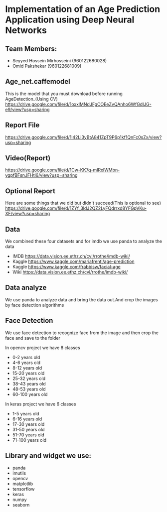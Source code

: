 # Implementation of an Age Prediction Application using Deep Neural Networks

## Team Members:
- Seyyed Hossein Mirhosseini (960122680028)
- Omid Pakshekar (960122681009)

## Age_net.caffemodel
  This is the model that you must download before running AgeDetection_(Using CV) 
  https://drive.google.com/file/d/1oxxlMNdJFgCOEeZvQAnho6WfGdlJG-e9/view?usp=sharing
  
## Report File
  https://drive.google.com/file/d/1l42Li3yBtA841ZpT9P6p1kf1QnFc0sZx/view?usp=sharing

## Video(Report)
  https://drive.google.com/file/d/1Cw-KK7q-mIRxlWMbn-ygpfBFsnJFHtl6/view?usp=sharing
  
## Optional Report
  Here are some things that we did but didn't succeed(This is optional to see)
  https://drive.google.com/file/d/1ZYf_3ldJ2QZ2LyFQdrrxd8YFGpVKu-XF/view?usp=sharing
  
## Data
We combined these four datasets and for imdb we use panda to analyze the data
- IMDB     https://data.vision.ee.ethz.ch/cvl/rrothe/imdb-wiki/
- Kaggle  https://www.kaggle.com/mariafrenti/age-prediction
- Kaggle  https://www.kaggle.com/frabbisw/facial-age
- Wiki     https://data.vision.ee.ethz.ch/cvl/rrothe/imdb-wiki/

## Data analyze
We use panda to analyze data and bring the data out.And crop the images by face detection algorithms 

## Face Detection
We use face detection to recognize face from the image and then crop the face and save to the folder 

In opencv project we have 8 classes
- 0-2 years old
- 4-6 years old
- 8-12 years old
- 15-20 years old
- 25-32 years old
- 38-43 years old
- 48-53 years old
- 60-100 years old

In keras project we have 6 classes
- 1-5 years old
- 6-16 years old
- 17-30 years old
- 31-50 years old
- 51-70 years old
- 71-100 years old

## Library and widget we use: 
- panda
- imutils
- opencv
- matplotlib
- tensorflow
- keras
- numpy
- seaborn
